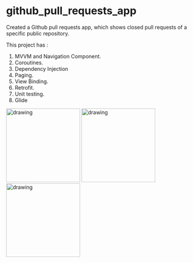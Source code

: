 # github_pull_requests_app

Created a Github pull requests app, which shows closed pull requests of a specific public repository.

This project has :
1) MVVM and Navigation Component.
2) Coroutines.
3) Dependency Injection
4) Paging.
5) View Binding.
6) Retrofit.
7) Unit testing.
8) Glide


<img src="https://user-images.githubusercontent.com/40288769/180693863-e40c7241-2a8f-45ae-a767-102db1785fb6.jpg" alt="drawing" width="200"/> 
<img src="https://user-images.githubusercontent.com/40288769/180693873-950c6023-b38a-45a4-add6-0043a560e4f5.jpg" alt="drawing" width="200"/> 
<img src="https://user-images.githubusercontent.com/40288769/180693880-4967958c-8b32-4c42-807a-4a6cc6b9a106.jpg" alt="drawing" width="200"/> 


